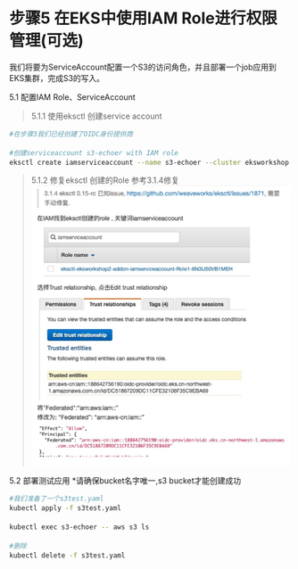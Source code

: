 # 步骤5 在EKS中使用IAM Role进行权限管理(可选)
我们将要为ServiceAccount配置一个S3的访问角色，并且部署一个job应用到EKS集群，完成S3的写入。

5.1 配置IAM Role、ServiceAccount

>5.1.1 使用eksctl 创建service account 

```bash
#在步骤3我们已经创建了OIDC身份提供商 

#创建serviceaccount s3-echoer with IAM role
eksctl create iamserviceaccount --name s3-echoer --cluster eksworkshop --attach-policy-arn arn:aws:iam::aws:policy/AmazonS3FullAccess --approve

```

>5.1.2 修复eksctl 创建的Role
参考3.1.4修复
![](media/15833788318333/15833795432902.jpg)




5.2 部署测试应用
*请确保bucket名字唯一,s3 bucket才能创建成功

```bash
#我们准备了一个s3test.yaml
kubectl apply -f s3test.yaml

kubectl exec s3-echoer -- aws s3 ls

#删除
kubectl delete -f s3test.yaml
```
